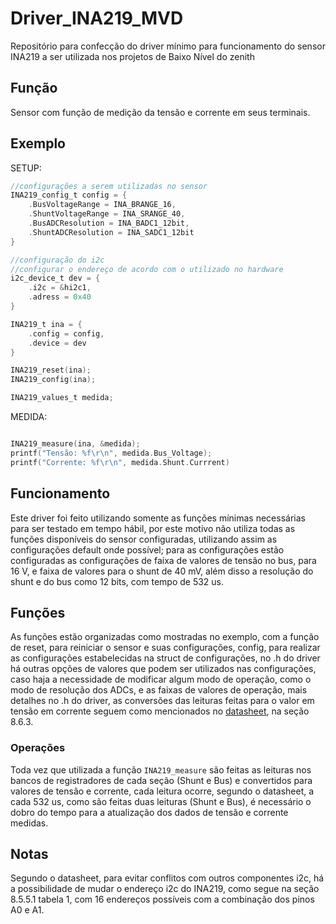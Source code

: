 # Driver_INA219_MVD
Repositório para confecção do driver mínimo para funcionamento do sensor INA219 a ser utilizada nos projetos de Baixo Nível do zenith

## Função
Sensor com função de medição da tensão e corrente em seus terminais.
## Exemplo

SETUP:
~~~C
//configurações a serem utilizadas no sensor
INA219_config_t config = {
    .BusVoltageRange = INA_BRANGE_16,
    .ShuntVoltageRange = INA_SRANGE_40,
    .BusADCResolution = INA_BADC1_12bit,
    .ShuntADCResolution = INA_SADC1_12bit
}

//configuração do i2c
//configurar o endereço de acordo com o utilizado no hardware
i2c_device_t dev = {
    .i2c = &hi2c1,
    .adress = 0x40 
}

INA219_t ina = {
    .config = config,
    .device = dev
}

INA219_reset(ina);
INA219_config(ina);

INA219_values_t medida;

~~~

MEDIDA:

~~~C

INA219_measure(ina, &medida);
printf("Tensão: %f\r\n", medida.Bus_Voltage);
printf("Corrente: %f\r\n", medida.Shunt.Currrent)

~~~

## Funcionamento
Este driver foi feito utilizando somente as funções mínimas necessárias para ser testado em tempo hábil, por este motivo não utiliza todas as funções disponíveis do sensor configuradas, utilizando assim as configurações default onde possível; para as configurações estão configuradas as configurações de faixa de valores de tensão no bus, para 16 V, e faixa de valores para o shunt de 40 mV, além disso a resolução do shunt e do bus como 12 bits, com tempo de 532 us.

## Funções
As funções estão organizadas como mostradas no exemplo, com a função de reset, para reiniciar o sensor e suas configurações, config, para realizar as configurações estabelecidas na struct de configurações, no .h do driver há outras opções de valores que podem ser utilizados nas configurações, caso haja a necessidade de modificar algum modo de operação, como o modo de resolução dos ADCs, e as faixas de valores de operação, mais detalhes no .h do driver, as conversões das leituras feitas para o valor em tensão em corrente seguem como mencionados no [datasheet](https://www.ti.com/lit/ds/symlink/ina219.pdf), na seção 8.6.3.

### Operações
Toda vez que utilizada a função `INA219_measure` são feitas as leituras nos bancos de registradores de cada seção (Shunt e Bus) e convertidos para valores de tensão e corrente, cada leitura ocorre, segundo o datasheet, a cada 532 us, como são feitas duas leituras (Shunt e Bus), é necessário o dobro do tempo para a atualização dos dados de tensão e corrente medidas.

## Notas
Segundo o datasheet, para evitar conflitos com outros componentes i2c, há a possibilidade de mudar o endereço i2c do INA219, como segue na seção 8.5.5.1 tabela 1, com 16 endereços possíveis com a combinação dos pinos A0 e A1.